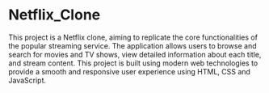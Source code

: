 # Netflix_Clone
This project is a Netflix clone, aiming to replicate the core functionalities of the popular streaming service. The application allows users to browse and search for movies and TV shows, view detailed information about each title, and stream content. This project is built using modern web technologies to provide a smooth and responsive user experience using HTML, CSS and JavaScript.
